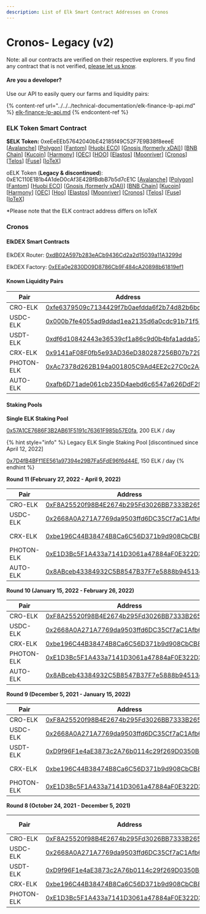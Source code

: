 ```yaml
---
description: List of Elk Smart Contract Addresses on Cronos
---
```


# Cronos- Legacy (v2)

Note: all our contracts are verified on their respective explorers. If you find any contract that is not verified, [please let us know](mailto:hello@elk.finance).

#### Are you a developer?

Use our API to easily query our farms and liquidity pairs:

{% content-ref url="../../../technical-documentation/elk-finance-lp-api.md" %}
[elk-finance-lp-api.md](../../../technical-documentation/elk-finance-lp-api.md)
{% endcontent-ref %}

### ELK Token Smart Contract

**$ELK Token:** 0xeEeEEb57642040bE42185f49C52F7E9B38f8eeeE \[[Avalanche](https://snowtrace.io/token/0xeeeeeb57642040be42185f49c52f7e9b38f8eeee)] \[[Polygon](https://polygonscan.com/token/0xeEeEEb57642040bE42185f49C52F7E9B38f8eeeE)] \[[Fantom](https://ftmscan.com/token/0xeEeEEb57642040bE42185f49C52F7E9B38f8eeeE)] \[[Huobi ECO](https://hecoinfo.com/token/0xeEeEEb57642040bE42185f49C52F7E9B38f8eeeE)] \[[Gnosis (formerly xDAI)](https://blockscout.com/xdai/mainnet/token/0xeEeEEb57642040bE42185f49C52F7E9B38f8eeeE/token-transfers)] \[[BNB Chain](https://bscscan.com/token/0xeEeEEb57642040bE42185f49C52F7E9B38f8eeeE)] \[[Kucoin](https://explorer.kcc.io/en/token/0xeeeeeb57642040be42185f49c52f7e9b38f8eeee)] \[[Harmony](https://explorer.harmony.one/address/0xeEeEEb57642040bE42185f49C52F7E9B38f8eeeE)] \[[OEC](https://www.oklink.com/en/okc/address/0xeeeeeb57642040be42185f49c52f7e9b38f8eeee)] \[[HOO](https://hooscan.com/token/0xeEeEEb57642040bE42185f49C52F7E9B38f8eeeE)] \[[Elastos](https://esc.elastos.io/token/0xeEeEEb57642040bE42185f49C52F7E9B38f8eeeE/token-transfers)] \[[Moonriver](https://blockscout.moonriver.moonbeam.network/token/0xeEeEEb57642040bE42185f49C52F7E9B38f8eeeE/token-transfers)] \[[Cronos](https://cronos.org/explorer/token/0xeEeEEb57642040bE42185f49C52F7E9B38f8eeeE/token-transfers)] \[[Telos](https://www.teloscan.io/address/0xeeeeeb57642040be42185f49c52f7e9b38f8eeee)] \[[Fuse](https://explorer.fuse.io/token/0xeEeEEb57642040bE42185f49C52F7E9B38f8eeeE/token-transfers)] \[[IoTeX](https://iotexscout.io/address/0xeEeEEb57642040bE42185f49C52F7E9B38f8eeeE)]



oELK Token (**Legacy & discontinued**): 0xE1C110E1B1b4A1deD0cAf3E42BfBdbB7b5d7cE1C \[[Avalanche](https://cchain.explorer.avax.network/address/0xE1C110E1B1b4A1deD0cAf3E42BfBdbB7b5d7cE1C)] \[[Polygon](https://polygonscan.com/address/0xE1C110E1B1b4A1deD0cAf3E42BfBdbB7b5d7cE1C)] \[[Fantom](https://ftmscan.com/address/0xE1C110E1B1b4A1deD0cAf3E42BfBdbB7b5d7cE1C)] \[[Huobi ECO](https://hecoinfo.com/address/0xE1C110E1B1b4A1deD0cAf3E42BfBdbB7b5d7cE1C)] \[[Gnosis (formerly xDAI)](https://blockscout.com/xdai/mainnet/address/0xE1C110E1B1b4A1deD0cAf3E42BfBdbB7b5d7cE1C)] \[[BNB Chain](https://bscscan.com/address/0xE1C110E1B1b4A1deD0cAf3E42BfBdbB7b5d7cE1C)] \[[Kucoin](https://explorer.kcc.io/address/0xE1C110E1B1b4A1deD0cAf3E42BfBdbB7b5d7cE1C)] \[[Harmony](https://explorer.harmony.one/address/0xE1C110E1B1b4A1deD0cAf3E42BfBdbB7b5d7cE1C)] \[[OEC](https://www.oklink.com/okexchain/address/0xE1C110E1B1b4A1deD0cAf3E42BfBdbB7b5d7cE1C)] \[[Hoo](https://hooscan.com/address/0xE1C110E1B1b4A1deD0cAf3E42BfBdbB7b5d7cE1C)] \[[Elastos](https://esc.elastos.io/address/0xE1C110E1B1b4A1deD0cAf3E42BfBdbB7b5d7cE1C)] \[[Moonriver](https://blockscout.moonriver.moonbeam.network/address/0xE1C110E1B1b4A1deD0cAf3E42BfBdbB7b5d7cE1C)] \[[Cronos](https://cronos.crypto.org/explorer/address/0xE1C110E1B1b4A1deD0cAf3E42BfBdbB7b5d7cE1C/transactions)] \[[Telos](https://www.teloscan.io/evm/address/0xE1C110E1B1b4A1deD0cAf3E42BfBdbB7b5d7cE1C)] \[[Fuse](https://explorer.fuse.io/address/0xE1C110E1B1b4A1deD0cAf3E42BfBdbB7b5d7cE1C/transactions)] \[[IoTeX](https://iotexscout.io/address/0xe1cE1c0fa22EC693bAca6F5076bcdC4D0183DE1C)]

\*Please note that the ELK contract address differs on IoTeX

### Cronos

#### ElkDEX Smart Contracts

ElkDEX Router: [0xdB02A597b283eACb9436Cd2a2d15039a11A3299d](https://cronos.crypto.org/explorer/address/0xdB02A597b283eACb9436Cd2a2d15039a11A3299d)

ElkDEX Factory: [0xEEa0e2830D09D8786Cb9F484cA20898b61819ef1](https://cronos.crypto.org/explorer/address/0xEEa0e2830D09D8786Cb9F484cA20898b61819ef1/transactions)

#### Known Liquidity Pairs

| Pair       | Address                                                                                                                                            |
| ---------- | -------------------------------------------------------------------------------------------------------------------------------------------------- |
| CRO-ELK    | [0xfe6379509c7134429f7b0aefdda6f2b74d82b6bc](https://cronos.crypto.org/explorer/address/0xfe6379509c7134429f7b0aefdda6f2b74d82b6bc)                |
| USDC-ELK   | [0x000b7fe4055ad9ddad1ea2135d6a0cdc91b71f57](https://cronos.crypto.org/explorer/address/0x000b7fe4055ad9ddad1ea2135d6a0cdc91b71f57)                |
| USDT-ELK   | [0xdf6d10842443e36539cf1a86c9d0b4bfa1adda57](https://cronos.crypto.org/explorer/address/0xdf6d10842443e36539cf1a86c9d0b4bfa1adda57)                |
| CRX-ELK    | [0x9141aF08F0fb5e93AD36eD380287256B07b729d5](https://cronos.crypto.org/explorer/address/0x9141aF08F0fb5e93AD36eD380287256B07b729d5/transactions)   |
| PHOTON-ELK | [0xAc7378d262B194a001805C9Ad4EE2c27C0c2A8e6](https://cronos.crypto.org/explorer/tokens/0xAc7378d262B194a001805C9Ad4EE2c27C0c2A8e6/token-transfers) |
| AUTO-ELK   | [0xafb6D71ade061cb235D4aebd6c6547a626DdF295](https://cronoscan.com/address/0xafb6D71ade061cb235D4aebd6c6547a626DdF295)                             |

#### Staking Pools

**Single ELK Staking Pool**

[0x57A1CE7686F3B2AB61F5191c76361F985b57E0fa](https://cronos.org/explorer/address/0x57A1CE7686F3B2AB61F5191c76361F985b57E0fa/transactions), 200 ELK / day

{% hint style="info" %}
Legacy ELK Single Staking Pool \[discontinued since April 12, 2022]

[0x7D4fB4BFf1EE561a97394e29B7Fa5FdE96f6d44E](https://cronos.crypto.org/explorer/address/0x7D4fB4BFf1EE561a97394e29B7Fa5FdE96f6d44E/transactions), 150 ELK / day
{% endhint %}

**Round 11 (February 27, 2022 - April 9, 2022)**

| Pair       | Address                                                                                                                                          | ELK / day    |
| ---------- | ------------------------------------------------------------------------------------------------------------------------------------------------ | ------------ |
| CRO-ELK    | [0xF8A25520f98B4E2674b295Fd3026BB7333B265fD](https://cronos.crypto.org/explorer/address/0xF8A25520f98B4E2674b295Fd3026BB7333B265fD/transactions) | 1000         |
| USDC-ELK   | [0x2668A0A271A7769da9503ffd6DC35Cf7aC1Afb60](https://cronos.crypto.org/explorer/address/0x2668A0A271A7769da9503ffd6DC35Cf7aC1Afb60/transactions) | 230          |
| CRX-ELK    | [0xbe196C44B38474B8Ca6C56D371b9d908CbCB8707](https://cronos.crypto.org/explorer/address/0xbe196C44B38474B8Ca6C56D371b9d908CbCB8707/)             | 30 (BOOSTED) |
| PHOTON-ELK | [0xE1D3Bc5F1A433a7141D3061a47884aF0E322D310](https://cronos.crypto.org/explorer/address/0xE1D3Bc5F1A433a7141D3061a47884aF0E322D310/transactions) | 12           |
| AUTO-ELK   | [0x8ABceb43384932C5B8547B37F7e5888b94513e45](https://cronoscan.com/address/0x8ABceb43384932C5B8547B37F7e5888b94513e45)                           | 15           |

**Round 10 (January 15, 2022 - February 26, 2022)**

| Pair       | Address                                                                                                                                          | ELK / day    |
| ---------- | ------------------------------------------------------------------------------------------------------------------------------------------------ | ------------ |
| CRO-ELK    | [0xF8A25520f98B4E2674b295Fd3026BB7333B265fD](https://cronos.crypto.org/explorer/address/0xF8A25520f98B4E2674b295Fd3026BB7333B265fD/transactions) | 1000         |
| USDC-ELK   | [0x2668A0A271A7769da9503ffd6DC35Cf7aC1Afb60](https://cronos.crypto.org/explorer/address/0x2668A0A271A7769da9503ffd6DC35Cf7aC1Afb60/transactions) | 250          |
| CRX-ELK    | [0xbe196C44B38474B8Ca6C56D371b9d908CbCB8707](https://cronos.crypto.org/explorer/address/0xbe196C44B38474B8Ca6C56D371b9d908CbCB8707/)             | 30           |
| PHOTON-ELK | [0xE1D3Bc5F1A433a7141D3061a47884aF0E322D310](https://cronos.crypto.org/explorer/address/0xE1D3Bc5F1A433a7141D3061a47884aF0E322D310/transactions) | 12           |
| AUTO-ELK   | [0x8ABceb43384932C5B8547B37F7e5888b94513e45](https://cronoscan.com/address/0x8ABceb43384932C5B8547B37F7e5888b94513e45)                           | 25 (BOOSTED) |

**Round 9 (December 5, 2021 - January 15, 2022)**

| Pair       | Address                                                                                                                                          | ELK / day     |
| ---------- | ------------------------------------------------------------------------------------------------------------------------------------------------ | ------------- |
| CRO-ELK    | [0xF8A25520f98B4E2674b295Fd3026BB7333B265fD](https://cronos.crypto.org/explorer/address/0xF8A25520f98B4E2674b295Fd3026BB7333B265fD/transactions) | 1000          |
| USDC-ELK   | [0x2668A0A271A7769da9503ffd6DC35Cf7aC1Afb60](https://cronos.crypto.org/explorer/address/0x2668A0A271A7769da9503ffd6DC35Cf7aC1Afb60/transactions) | 100           |
| USDT-ELK   | [0xD9f96F1e4aE3873c2A76b0114c29f269D0350BcA](https://cronos.crypto.org/explorer/address/0xD9f96F1e4aE3873c2A76b0114c29f269D0350BcA/transactions) | 100           |
| CRX-ELK    | [0xbe196C44B38474B8Ca6C56D371b9d908CbCB8707](https://cronos.crypto.org/explorer/address/0xbe196C44B38474B8Ca6C56D371b9d908CbCB8707/)             | 100 (BOOSTED) |
| PHOTON-ELK | [0xE1D3Bc5F1A433a7141D3061a47884aF0E322D310](https://cronos.crypto.org/explorer/address/0xE1D3Bc5F1A433a7141D3061a47884aF0E322D310/transactions) | 25            |

**Round 8 (October 24, 2021 - December 5, 2021)**

| Pair       | Address                                                                                                                                          | ELK / day |
| ---------- | ------------------------------------------------------------------------------------------------------------------------------------------------ | --------- |
| CRO-ELK    | [0xF8A25520f98B4E2674b295Fd3026BB7333B265fD](https://cronos.crypto.org/explorer/address/0xF8A25520f98B4E2674b295Fd3026BB7333B265fD/transactions) | 1000      |
| USDC-ELK   | [0x2668A0A271A7769da9503ffd6DC35Cf7aC1Afb60](https://cronos.crypto.org/explorer/address/0x2668A0A271A7769da9503ffd6DC35Cf7aC1Afb60/transactions) | 100       |
| USDT-ELK   | [0xD9f96F1e4aE3873c2A76b0114c29f269D0350BcA](https://cronos.crypto.org/explorer/address/0xD9f96F1e4aE3873c2A76b0114c29f269D0350BcA/transactions) | 100       |
| CRX-ELK    | [0xbe196C44B38474B8Ca6C56D371b9d908CbCB8707](https://cronos.crypto.org/explorer/address/0xbe196C44B38474B8Ca6C56D371b9d908CbCB8707/)             | 100       |
| PHOTON-ELK | [0xE1D3Bc5F1A433a7141D3061a47884aF0E322D310](https://cronos.crypto.org/explorer/address/0xE1D3Bc5F1A433a7141D3061a47884aF0E322D310/transactions) | 25        |
